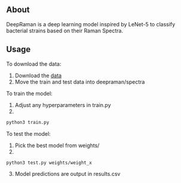 ## About
DeepRaman is a deep learning model inspired by LeNet-5 to classify bacterial strains based on their Raman Spectra.

## Usage

To download the data:

1. Download the [data](https://www.kaggle.com/competitions/ramanspec/overview)
2. Move the train and test data into deepraman/spectra


To train the model:

1. Adjust any hyperparameters in train.py
2. 
```sh
python3 train.py
```

To test the model:
1. Pick the best model from weights/
2. 
```sh
python3 test.py weights/weight_x
```

3. Model predictions are output in results.csv

